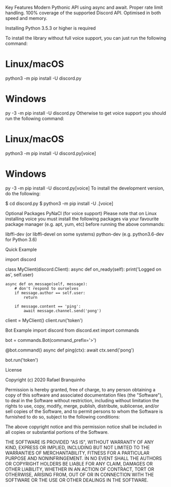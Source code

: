Key Features
Modern Pythonic API using async and await.
Proper rate limit handling.
100% coverage of the supported Discord API.
Optimised in both speed and memory.


Installing
Python 3.5.3 or higher is required

To install the library without full voice support, you can just run the following command:

# Linux/macOS
python3 -m pip install -U discord.py

# Windows
py -3 -m pip install -U discord.py
Otherwise to get voice support you should run the following command:

# Linux/macOS
python3 -m pip install -U discord.py[voice]

# Windows
py -3 -m pip install -U discord.py[voice]
To install the development version, do the following:

$ cd discord.py
$ python3 -m pip install -U .[voice]

Optional Packages
PyNaCl (for voice support)
Please note that on Linux installing voice you must install the following packages via your favourite package manager (e.g. apt, yum, etc) before running the above commands:

libffi-dev (or libffi-devel on some systems)
python-dev (e.g. python3.6-dev for Python 3.6)


Quick Example

import discord

class MyClient(discord.Client):
    async def on_ready(self):
        print('Logged on as', self.user)

    async def on_message(self, message):
        # don't respond to ourselves
        if message.author == self.user:
            return

        if message.content == 'ping':
            await message.channel.send('pong')

client = MyClient()
client.run('token')

Bot Example
import discord
from discord.ext import commands

bot = commands.Bot(command_prefix='>')

@bot.command()
async def ping(ctx):
    await ctx.send('pong')

bot.run('token')

License

Copyright (c) 2020 Rafael Branquinho

Permission is hereby granted, free of charge, to any person obtaining a copy of this software and associated documentation files (the "Software"), to deal in the Software without restriction, including without limitation the rights to use, copy, modify, merge, publish, distribute, sublicense, and/or sell copies of the Software, and to permit persons to whom the Software is furnished to do so, subject to the following conditions:

The above copyright notice and this permission notice shall be included in all copies or substantial portions of the Software.

THE SOFTWARE IS PROVIDED "AS IS", WITHOUT WARRANTY OF ANY KIND, EXPRESS OR IMPLIED, INCLUDING BUT NOT LIMITED TO THE WARRANTIES OF MERCHANTABILITY, FITNESS FOR A PARTICULAR PURPOSE AND NONINFRINGEMENT. IN NO EVENT SHALL THE AUTHORS OR COPYRIGHT HOLDERS BE LIABLE FOR ANY CLAIM, DAMAGES OR OTHER LIABILITY, WHETHER IN AN ACTION OF CONTRACT, TORT OR OTHERWISE, ARISING FROM, OUT OF OR IN CONNECTION WITH THE SOFTWARE OR THE USE OR OTHER DEALINGS IN THE SOFTWARE.
